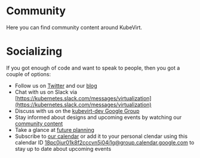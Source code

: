 # Community

Here you can find community content around KubeVirt.

# Socializing

If you got enough of code and want to speak to people, then you got a couple
of options:

* Follow us on [Twitter](https://twitter.com/kubevirt) and our [blog](https://kubevirt.github.io/blog/)
* Chat with us on Slack via [https://kubernetes.slack.com/messages/virtualization](https://kubernetes.slack.com/messages/virtualization)
* Discuss with us on the [kubevirt-dev Google Group](https://groups.google.com/forum/#!forum/kubevirt-dev)
* Stay informed about designs and upcoming events by watching our [community content](https://github.com/kubevirt/community/)
* Take a glance at [future planning](https://trello.com/b/50CuosoD/kubevirt)
* Subscribe to [our calendar](https://calendar.google.com/calendar/embed?src=18pc0jur01k8f2cccvn5j04j1g%40group.calendar.google.com&ctz=Etc%2FGMT) or add it to your personal clendar using this calendar ID 18pc0jur01k8f2cccvn5j04j1g@group.calendar.google.com to stay up to date about upcoming events
